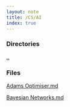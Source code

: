 ```yaml
---
layout: note
title: /CS/AI
index: true
---
```


  <h3>Directories</h3>
  
  <a href='/notes/CS/index.html'>..</a>
  


  <h3>Files</h3>
  
  <a href='/notes/CS/AI/Adams%20Optimiser.html'>Adams Optimiser.md</a>
  
  <a href='/notes/CS/AI/Bayesian%20Networks.html'>Bayesian Networks.md</a>
  

